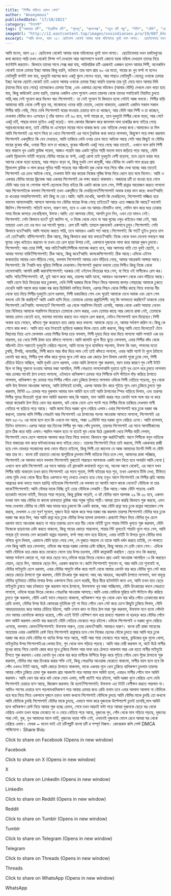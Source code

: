 ```yaml
---
title: "পিসীর বাড়িতে চোদন খেলা"
author: "Anonymous"
publishedDate: "17/10/2021"
category: "ইনসেস্ট"
tags: ["অজাচার চটি", "ইরোটিক চটি", "গৃহবধূ", "গ্রুপসেক্স", "নতুন চটি গল্প", "পিসি", "বৌদি", "রেপ চটি"]
imageUrl: "http://i2.eastcontent.top/images/xxxindiansex.pro/19/607_khushi_mouth.jpg"
excerpt: "আমি মনেন, বয়স ২৫। ছোটবেলা থেকেই আমার বয়স্ক মহিলাদের খুবই ভাল লাগত।  ছোটোবেলায় যখন হস্তমৈথুনের কথা জানতে পারি তখন থেকেই মিল্ফ পর্ণ দেখতাম আর আসেপাশে যখনই কোনো বয়স্ক মহিলা দেখতাম তাদের নিয়ে ফ্যান্ট..."
---
```


আমি মনেন, বয়স ২৫। ছোটবেলা থেকেই আমার বয়স্ক মহিলাদের খুবই ভাল লাগত।  ছোটোবেলায় যখন হস্তমৈথুনের কথা জানতে পারি তখন থেকেই মিল্ফ পর্ণ দেখতাম আর আসেপাশে যখনই কোনো বয়স্ক মহিলা দেখতাম তাদের নিয়ে ফ্যান্টাসি করতাম। কিভাবে তাদের সাথে সেক্স করা যায়,  পারিবারিক চটি
এরকমই একজন হলেন আমার পিসী, অনেকদিন থেকেই তাকে চোদার ইচ্ছা আমার কিন্তু হয়নি, বর্তমানে তার বয়স প্রায় ৬০ এর মতো, গায়ের রং খুব ফর্সা না হলেও মোটামুটি ফর্সাই বলা যায়, দুধদুটো বয়সের জন্য একটু ঝুলে গেলেও বড়ো, আর পাছাও মোটামুটি।যেহেতু ওনাকে চোদার ইচ্ছা অনেক ছোটো থেকেই তাই এখনো আমার ওনাকে চোদার ইচ্ছা যায়নি তারপর তার দুই মেয়ে মানে আমার দিদি (যাদের বিয়ে হয়ে গেছে) তাদেরকেও চোদার ইচ্ছে ,এবং একমাত্র ছেলের ব‌উকেও (আমার বৌদি) দেখলে ধোন খাড়া হয়ে যায়, কিন্তু কাউকেই চোদা হয়নি, তারপর একদিন এমন সুযোগ এলযে তারপর থেকে তাদের সবাইকেই নিয়মিত চুদতে পারি,আর সেই সুযোগ করে দিলেন স্বয়ং পিশেমশাই। তা সেই সুযোগ টা কিভাবে হলো সেটাই আজ বলবো।
পিসীর বাড়ি আমাদের বাড়ি থেকে বেশী দূরে নয়, মাঝেমধ্যে ওদের বাড়ি যেতাম, খেতাম থাকতাম, এরকমই একদিন সকাল সকাল পিসীর বাড়ি গেছি, গিয়ে দেখি পিশেমশাই ঘরের দাওয়ায় চেয়ারে বসে চা খাচ্ছেন, আর বৌদি আর পিসী ও চা খাচ্ছেন, দেখলাম বৌদির মাও এসেছেন ( তাঁর বয়স‌ও ওই ৬০ হবে, ফর্সা গায়ের রং, তবে দুধদুটো পিসীর থেকে বড়ো, আর পেটে একটু চর্বি, পাছার দাবনা দুটোও একটু বড়ো)। দাদা কোথায় জিজ্ঞেস করে জানলাম দাদা চাকরির জন্য বাইরে গেছে সপ্তাহখানেকের জন্য, তাই বৌদির মা এসেছেন মায়ের সাথে থাকার জন্য এবং নাতিকে দেখার জন্য।আমাকেও চা দিল আমি পিশেমশাই এর পাশে গিয়ে চা খেতে পিশেমশাই এর সাথে টুকটাক কথা বলতে লাগলাম, কিছুক্ষণ পরে লক্ষ্য করলাম পিশেমশাই একদৃষ্টিতে কি যেন দেখছেন, আমি তাকিয়ে দেখি ওনার চোখ যাতে আটকে আছে সেটা আর কিছুই না বৌদির মায়ের বুকের খাঁজ, ওনারা নীচে বসে চা খাচ্ছেন, বুকের আঁচলটা একটু সরে গেছে আর তাতেই.. এখানে বলে রাখি পিসী ঘরে থাকলে খুব একটা ব্লাউজ পরেনা, আজ‌ও পরেনি আর একটা সুতির শাড়ী ভালো ভাবে জড়িয়ে পড়ে আছে, বৌদি একটা স্লিভলেস নাইটি পড়েছে বৌদির গায়ের রং ফর্সা, একটু রোগা তাই দুধদুটো বেশী বড়োনা, তবে ছেলে হবার পরে আগের থেকে বড়ো হয়েছে, আর পাছাও বড়ো না, কিন্তু মুখটা বেশ কামুকী, আর বৌদির মা একটা লাল রঙের প্রায় স্লিভলেস ব্লাউজ ও লাল রঙের সুতির শাড়ী পড়েছে যার আঁচলটা বুক থেকে সরে গিয়ে খাঁজ দেখা যাচ্ছে আর তাতেই পিশেমশাই এর চোখ আটকে গেছে, দেখলাম উনি বার কয়েক নিজের লুঙ্গির উপর দিয়ে ধোনে হাত ঘষে নিলেন। আমি ও একবার বৌদির মায়ের ক্লিভেজ আর একবার পিশেমশাই কে লক্ষ্য করতে থাকলাম। অজাচার চটি
চা খাওয়া হয়ে গেলে বৌদি আর তার মা পোশাক পাল্টে ছেলেকে নিয়ে বাইরে কি একটা কাজে চলে গেল, পিসী রান্নার আয়োজন করতে লাগলো আর পিশেমশাইকে বললাম পিশেমশাই তখন একদৃষ্টিতে কি দেখছিলেন?পিশেমশাই অবাক হবার ভান করে: কখন?আমি: চা খাওয়ার সময়পিশেমশাই: ক‌ই কিছু না তো।আমি: আমি দেখেছি, আপনি কি দেখছিলেন, পিশেমশাই লজ্জিত হয়ে বললেন আসলেআমি: আসলে আপনার মন বৌদির মায়ের উপর গেছে তাইতো? আরে এতে লজ্জার কি আছে? ভালোই জিনিস।পিশেমশাই: সত্যিই মনেন, দারুণ মাল, তবে ও একা নয় আমার বৌমাটিও খাসা, সেদিন স্নান করে ঘরে ঢোকার সময় ভিজে কাপড়ে দেখেছিলাম, উফফ।আমি: তো আপনার বৌমা, আপনি চুদে নিন, এখন তো দাদাও নেই।পিশেমশাই: সেটা কিভাবে হবে? তুই জানিস না, ও নিজে থেকে দেবে না আর ঘুমের ওষুধ খাইয়েও মজা নেই, আর তাছাড়া এখন তো ওর মাও ওর সাথেই ঘুমায়। রেপ চটি
আমি: তাহলে দুজনকেই একসাথে চুদুন।পিশেমশাই: সেটা কিভাবে হবে?আমি: আমি সাহায্য করতে পারি, তবে আমারও একটা শর্ত আছে।পিশেমশাই: কি শর্ত? তু‌ইও চুদতে চাস এই তো?আমি: হ্যাঁপিশেমশাই: ঠিক আছে, কিন্তু কিভাবে করা যায় বলতো?আমি: নিজে থেকে যখন দেবেনা বলছেন আর ঘুমের ওষুধ খাইয়েও করবেন না তখন তো রেপ ছাড়া উপায় নেই, একসাথে দুজনকে পালা করে আমরা দুজন চুদবো।পিশেমশাই: আর তোর পিসী, আর নাতি?আমি:পিসীকে ম্যানেজ করতে হবে, আর আপনার নাতি তো খুবই ছোটো, ও আবার সমস্যা নাকি?পিশেমশাই: ঠিক আছে, কিন্তু কবে?আমি: কালকেপিশেমশাই: ঠিক আছে।এদিকে এইসব কথাবার্তায় আমার ধোন দাঁড়িয়ে গেছে, বললাম পিশেমশাই আমার ধোন দাঁড়িয়ে গেছে, আমার আরেকটা আব্দার আছে।পিশেমশাই: কি ?আমি ঘাড় ঘুরিয়ে পিসীকে দেখালাম।পিশেমশাই বুঝলো বললো তোর পিসীও কিন্তু নিজে থেকে দেবেনাআমি: আপনি রাজী করানপিশেমশাই: দরকার নেই ওইদেখ ভিতরের ঘরে গেল, যা গিয়ে ওই মাগীকেও রেপ কর।আমি: সত্যি?পিশেমশাই: হ্যাঁ, তুই আগে করে আয়, তারপর আমি যাবো, আমারও অনেকক্ষণ থেকে ধোন দাঁড়িয়ে আছে। আমি হেসে উঠে ভিতরের ঘরে ঢুকলাম, দেখি পিসী দরজার দিকে পিছন ফিরে আলনায় কাপড় গোছাচ্ছে আমাকে ঢুকতে দেখেনি আমি আস্তে করে দরজা বন্ধ করে ছিটকিনি লাগিয়ে দিলাম, এরপর পিছন থেকে পিসীর কাছে গিয়ে বগলের নীচ থেকে হাত দিয়ে পিসীর দুধদুটো চেপে ধরলাম, পিসী হকচকিয়ে গেল এবং ঘুরেই আমাকে দেখে অবাক এবং রেগে গেল বললো এটা কি করছিস? আমি একটা হাসি দিয়ে: তোমাকে চোদার প্রস্তুতিপিসী: বাবু কি অসভ্যতা করছিস? ডাকবো তোর পিশেমশাই কে?আমি: অসভ্যতা? পিশেমশাই এর থেকে পারমিশন নিয়েই এসেছি, আমার থেকে একটা সাহায্য নেবেন তার বিনিময়ে আমাকে পারমিশন দিয়েছেন তোমাকে ভোগ করার, এখন তোমার কাছে আর কোনো রাস্তা নেই, তোমাকে আমার চোদন খেতেই হবে, ভালোয় ভালোয় করতে দাও নাহলে রেপ করবো, সেটাও পিশেমশাই বলে দিয়েছেন।পিসী অবাক হয়ে গেছেন, কাঁদতে শুরু করেছেন হাত জোড় করে বললো: আমাকে ছেড়ে দে, আমার সর্বনাশ করিস না।কিন্তু কে শোনে কার কথা। আমি হাত ধরে টানতেই ছাড়িয়ে দরজার দিকে যেতে চেষ্টা করলো, কিন্তু আমি যেতে দিলেতো? টেনে বিছানায় নিয়ে এসে ফেললাম এবার পিসীর উপর চড়ে বসলাম, পিসী দুহাত দিয়ে বাধা দিতে লাগলো আমি সপাটে এক চড় মারলাম, চড় খেয়ে পিসী ঠান্ডা হয়ে কাঁদতে লাগলো।আমি জামাটা খুলে নীচে ছুড়ে ফেললাম, এবার পিসীর কাঁধ থেকে আঁচলটা টেনে সরাতেই দুধদুটো বেরিয়ে পড়লো, আমি মনের সুখে হামলিয়ে পড়লাম, উফফ কি নরম, পাগলের মতো চুষছি, টিপছি, খামচাচ্ছি, পিসী জানে আর বাঁধা দিয়ে লাভ নেই তাই কাঁদতে লাগলো, এবার আমি প্যান্ট টা খুলে ঠাটানো ধোনটা বার করে, পিসীর দুপা ফাঁক করে গুদের মুখে সেট করে এক জোড়ে ঠাপ দিলাম ধোনটা পুরো ঢুকে গেল, পিসী চেঁচিয়ে উঠতে যাচ্ছিল, আমি মুখটা চেপে ধরলাম, এবার আমি ঠাপানো শুরু করলাম, বয়স হবার কারণে গুদ বেশী টাইট ছিল না কিন্তু শুকনো হ‌ওয়ায় আমার মজা আসছিল, পিসী গোঙাতে লাগলোআমি দুহাতে দুটো দুধ চেপে ধরে চুষতে লাগলাম আর চোষার সাথেই ঠাপ চলতে লাগলো, এইভাবে খানিকক্ষণ চোদার পরে পিসীকে ডগি স্টাইলে দাঁড় করিয়ে ঠাপাতে লাগলাম, খানিকক্ষণ গুদ চোদার পরে পিসীর পোঁদে ধোন ঢুকিয়ে ঠাপাতে লাগলাম ওদিকে পিসী নেতিয়ে পড়েছে, মুখ থেকে খালি উম্ উমমম আওয়াজ আসছে, আমি ঠাপিয়েই চলেছি, এরপর আবার চিৎ করে শুইয়ে গুদে ধোন ঢুকিয়ে চুদতে শুরু করলাম, মিনিট ৩০ চোদার পরে বুঝলাম আমার মাল আউট হবে তাই আমি ঠাপানোর স্পিড বাড়িয়ে দিলাম, এবং তারপর পিসীর গুদের ভিতরেই পুরো মাল আউট করলাম আহ্ কি আরাম, মাল আউট করার পরে ধোনটা সঙ্গে সঙ্গে বার না করে আরো কয়েকটা ঠাপ দিয়ে ধোন বার করলাম, খাট থেকে নেমে এসে প্যান্ট পড়ে পিসীর দিকে তাকিয়ে দেখলাম মাগী নেতিয়ে পা ছড়িয়ে পড়ে আছে। আমি জামা নিয়ে দরজা খুলে বেরিয়ে এলাম।এবার পিশেমশাই ঘরে ঢুকে দরজা বন্ধ করলো, তারপর খালি পিসীর গোঙানি আর পিশেমশাই এর ঠাপানোর পচপচ আওয়াজ আসতে লাগলো, পিশেমশাই এর বয়স ৬৫-৭০ এর মাঝে হলে হবে কি এখনো দম আছে, পাক্কা ২০মিনিট পরে দরজা খুলে বেরিয়ে এলো। আমি হাসলাম, তিনিও হাসলেন।এরপর আরো বার তিনেক পিসীর গুদ আর পোঁদ চুদলাম, তারপর পিশেমশাই এর সাথে আগামীকালের প্ল্যান ঠিক করে বাড়ি এলাম।পরদিন সকাল হতে না হতেই ঘুম থেকে উঠে ব্রেকফাস্ট খেয়ে পিসীর বাড়ী গেলাম, পিশেমশাই দেখে হেসে আমাকে আলাদা করে নিয়ে গিয়ে বললো: কিভাবে শুরু করবি?আমি: আগে পিসীকে বলুন নাতিকে নিয়ে বাজারের নাম করে ঘন্টাখানেকের জন্য বাইরে যেতে। তারপর পিশেমশাই গিয়ে তাই করলো, পিসী এককথায় রাজী হয়ে গেল বোধহয় গতকালের কথা ভেবে বাঁচতে চাইলো, কিন্তু পিসী তো জানেনা যে আজ আমাদের টার্গেট পিসী না বৌদি আর তার মা।
বাংলা চটি 
চাচাতো বোনের শ্বাশুড়ীকে চুদলাম
পিসী নাতিকে নিয়ে চলে গেল, আমাদের রাস্তা পরিষ্কার, পিশেমশাই কে আলাদা ভাবে বললাম পিশেমশাই বুঝতেই পারছেন আপনাকে একটা মাল নিতে হবে অপরটা আমি নেবো ( এখানে বলে রাখি পিশেমশাই এর সাথে আমার এই ফ্রাংকলি কথাবার্তা নতুন নয়, অনেক আগে থেকেই, এর আগে যখন পিসীর বাড়ি থাকতাম তখন রাতে পিশেমশাই এর সাথে শুতাম, পিসী বাইরের ঘরে শুত, তখন একসাথে টিভি দেখা, টিভিতে বোল্ড মুভি দেখা থেকে ধীরে ধীরে একসাথে পানু দেখতে দেখতে হয়ে গেছে তবুও আগে পিশেমশাই কে পিসীর প্রতি আমার আগ্ৰহের কথা বলতে সাহস হয়নি) যাইহোক পিশেমশাই কে বললাম তা আপনি আগে কাকে নেবেন? বৌদিকে না তার মাকে?পিশেমশাই: আমি বৌমার মাকে নিচ্ছি তুই তোর বৌদিকে নেআমি : ঠিক আছে।আজ বৌদি পড়েছে একটা হাতকাটা পাতলা নাইটি, ভিতরে শায়া পড়েছে, কিন্তু ব্লাউজ পড়েনি, ও হ্যাঁ বৌদির বয়স আন্দাজ ২৯ কি ৩০ হবে, একদম ডবকা মাল আর বৌদির মা কালো হাফহাতা ব্লাউজ আর সবুজ সুতির শাড়ী।আমরা প্ল্যান করছি কিভাবে শুরু করবো, এমন সময় দেখলাম বৌদির মা বৌদি আর দাদার ঘরে ঢুকলো কি একটা কাজে, আর বৌদি রান্না ঘরে ঢুকে রান্নার আয়োজন শেষ করছে, দেখলাম এ তো সুবর্ণ সুযোগ, দুজনে উঠে আস্তে করে সদর দরজা বন্ধ করলাম তারপর পিশেমশাই বৌদির ঘরে ঢুকে দরজা বন্ধ করে দিল, আর আমি রান্না ঘরে ঢুকে বৌদির উপর হামলা চালালাম।প্রথমেই পিছন দিয়ে বৌদির মুখ চেপে ধরলাম যাতে আওয়াজ করতে না পারে তারপর চেপে ধরে নীচ থেকে নাইটি তুলে শায়ার গিটটা খুলতে শুরু করলাম, বৌদি নিজেকে ছাড়ানোর চেষ্টা করতে থাকলো, কিন্তু গায়ের জোড়ে পারলোনা, শায়ার গিট খুলতেই শায়াটা খুলে পড়ে গেল, আমি পাছার দুই দাবনায় বেশ কয়েকটা থাপ্পড় মারলাম, ফর্সা পাছা লাল হয়ে উঠলো, এবার নাইটি টা উপরে তুলে বৌদির মাথা গলিয়ে খুলে দিলাম, এরফলে বৌদি ছাড়া পেয়ে গেল, সে বুঝতে পারলো যে তাকে আমি ধর্ষন করতে চাইছি, সে পালাতে গেল কিন্তু আমি ধরে ফেললাম, ওদিকে বন্ধ ঘরের দরজা খোলার চেষ্টা হচ্ছিল, কিন্তু আবার সে চেষ্টা থেমে গেল। এদিকে আমি বৌদিকে ধরে জোর করে মেঝেতে ফেলে তার উপর চড়লাম, বৌদি কান্নাকাটি করছিল : ছেড়ে দাও কি করছো, আমার সর্বনাশ কোরো না, দয়া করে ছেড়ে দাও,ওদিকে ঘরের ভিতর থেকেও প্রায় এক‌ই আওয়াজ আসছিল :এ কি করছেন বেয়ান, ছেড়ে দিন, আমাকে ছেড়ে দিন, এরকম করবেন না।জানি পিশেমশাই শুনবেন না, আর আমি তো শুনবোই না, বৌদির মাইদুটো চেপে ধরলাম, এবার বৌদির পাদুটো ফাঁক করে প্যান্ট থেকে আমার ধোনটা বার করে বৌদির গুদে সেট করে জোড়ে জোড়ে ঠাপানো শুরু করলাম, বৌদি চিৎকার শুরু করলো: আহ্ আঃ আহহহ, আঃআমি ঠাপাতে লাগলাম, বলা বাহুল্য বৌদির দুটোহাত বৌদির মাথার উপর একসাথে নিয়ে চেপে ধরেছি, ধীরে ধীরে ছটফটানি কমে এল, আমি তখন হাত ছেড়ে মাইদুটো চুষতে আর চটকাতে শুরু করলাম সাথে ঠাপানো, উফফফফ খুব মজা পাচ্ছিলাম, বৌদি চিৎকারের বদলে গোঙাতে লাগলো, ওদিকে ঘরের ভিতর থেকেও গোঙানির আওয়াজ আসছে।আমি এবার বোদিকে ঘুরিয়ে ডগি স্টাইলে দাঁড় করিয়ে চুদতে শুরু করলাম, বৌদি এক‌ই ভাবে গোঙাতে থাকলো, খানিকক্ষণ পরে গুদ থেকে ধোন বার করৈ পোঁদে ঢোকানোর জন্য রেডি হলাম, বৌদির উপর উঠে কোমরের দুইদিকে দুই পা দিয়ে পোঁদে ধোন সেট করে চেপে কিছুটা ঢুকিয়ে দিলাম, বৌদি আহহহহহহহহ করে আবার চেঁচিয়ে উঠলো, আমি ওসবে কান না দিয়ে ঠাপ মারা শুরু করলাম, উফফফ মনে হলো পোঁদটা যেন আমার ধোনটাকে কামড়ে ধরেছে, পোঁদ এত‌ই টাইট বেশিক্ষণ মাল ধরে রাখতে পারলাম না হড়হড় করে বৌদির পোঁদে মাল আউট করলাম ধোনটা বার করতেই বৌদি নেতিয়ে মেঝেতে পড়ে র‌ইলো।ওদিকে পিশেমশাই ও দরজা খুলে বেরিয়ে এসেছে, বললাম: কেমন?পিশেমশাই: উফফফ দারুন, তোর কেমন?আমি: আমারও দারুণ।
বাংলা চটি 
রাজা সাহেবের অত্যাচার
এবার একমিনিট রেস্ট নিয়ে পিশেমশাই রান্নাঘরে চলে গেল নিজের ছেলের বৌকে চুদতে আর আমি ঘরে ঢুকে দরজা বন্ধ করে দেখি বৌদির মা খাটের উপর পড়ে আছে, শাড়ী আর শায়া মেঝেতে পরে আছে, ব্লাউজের হুক গুলো খোলা, মাইদুটোর উপর পিশেমশাইএর খেলার চিহ্ন, গুদ থেকে মাল গড়িয়ে পড়ছে। আমি আর দেরী করলাম না, খাটে উঠে মাগীর মুখের কাছে গিয়ে ধোনটা জোর করে মুখে ঢুকিয়ে দিলাম আর মাথা ধরে ঠেলতে থাকলাম আর এক হাতে মাগীর মাইদুটো টিপতে শুরু করলাম।এবার ধোনটা মুখ থেকে বার করে মাগীকে উল্টিয়ে উবুড় করে শুইয়ে পোঁদে ধোন গুঁজে ঠাপানো শুরু করলাম, বৌদির মার আর চিৎকার করার শক্তি নেই, কিন্তু গোঙানির আওয়াজ বেরোতে থাকলো, মাগীর বয়স হলে হবে কি পোঁদ এখনও টাইট আছে, আমি জোড়ে ঠাপাতে থাকলাম, মাঝে একবার গুদে ধোন ঢুকিয়ে খানিকক্ষণ চুদলাম তারপর আবার পোঁদে ঢুকিয়ে চোদা শুরু করলাম প্রায় আধঘণ্টা পরে আমার মাল আউট হলো, এবারও মাগীর পোঁদে মাল আউট করলাম। আমি ধোন বার করে খাট থেকে নেমে এলাম, মাগী খাটেই পরে র‌ইলো, আমি দরজা খুলে বেরিয়ে এসে দেখি পিশেমশাই চেয়ারে বসে আছে, জিজ্ঞেস করলাম: কি হলো?পিশেমশাই: উফফফ এত টাইট বেশীক্ষন করতে পারলাম না।আমিও পাশের চেয়ারে বসে পড়লামখানিকক্ষণ পরে আবার চোদার জন্য রেডি হলাম তবে এবার আলাদা আলাদা না বৌদিকে ধরে ঘরে নিয়ে গিয়ে একসাথে দুজনে চড়াও হলাম কখনো পিশেমশাই বৌদিকে চুদছে আমি বৌদির মাকে চুদছি তো কখনো আমি বৌদিকে চুদছি পিশেমশাই বৌদির মাকে চুদছে, এভাবে পালা করে দুজনকে উল্টেপাল্টে চুদেই চলেছি,মাল আউট হলে খানিকক্ষণ রেস্ট নিয়ে আবার শুরু হচ্ছে চোদন, শেষে যখন আড়াই ঘন্টা পড়ে আমরা দুজনকে ছেড়ে ঘর থেকে বেরিয়ে এলাম তখন ঘরের মেঝেতে মা ও মেয়ে নেতিয়ে পড়ে আছে, দুজনের গুদ, পোঁদ থেকে মাল গড়িয়ে পড়ছে, দুজনের সারা পেট, বুক, মুখ আমাদের মালে ভর্তি, দুজনের নড়ার শক্তি নেই, ওভাবেই দুজনকে ফেলে রেখে আমরা ঘর থেকে বেরিয়ে এলাম।
লেখক ~ মনেন ভাই
এই চটিগল্পটি 
বাংলা চটি
 র সম্পূর্ন নিজস্ব। কোনরকম কপি পেস্ট DMCA শাস্তিযোগ্য।
Share this:


Click to share on Facebook (Opens in new window)


Facebook




Click to share on X (Opens in new window)


X




Click to share on LinkedIn (Opens in new window)


LinkedIn




Click to share on Reddit (Opens in new window)


Reddit




Click to share on Tumblr (Opens in new window)


Tumblr




Click to share on Telegram (Opens in new window)


Telegram




Click to share on Threads (Opens in new window)


Threads




Click to share on WhatsApp (Opens in new window)


WhatsApp
